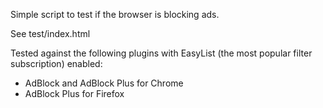 Simple script to test if the browser is blocking ads.

See test/index.html

Tested against the following plugins with EasyList (the most popular filter subscription) enabled:
 - AdBlock and AdBlock Plus for Chrome
 - AdBlock Plus for Firefox
